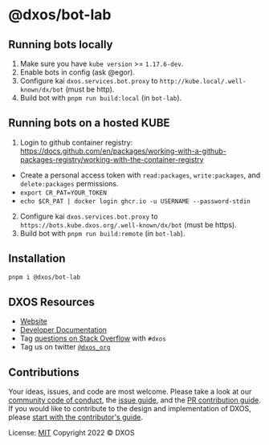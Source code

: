 # @dxos/bot-lab


## Running bots locally

1. Make sure you have `kube version` >= `1.17.6-dev`.
2. Enable bots in config (ask @egor).
3. Configure kai `dxos.services.bot.proxy` to `http://kube.local/.well-known/dx/bot` (must be http).
4. Build bot with `pnpm run build:local` (in `bot-lab`).

## Running bots on a hosted KUBE

1. Login to github container registry: https://docs.github.com/en/packages/working-with-a-github-packages-registry/working-with-the-container-registry
  - Create a personal access token with `read:packages`, `write:packages`, and `delete:packages` permissions.
  - `export CR_PAT=YOUR_TOKEN`
  - `echo $CR_PAT | docker login ghcr.io -u USERNAME --password-stdin`
2. Configure kai `dxos.services.bot.proxy` to `https://bots.kube.dxos.org/.well-known/dx/bot` (must be https).
3. Build bot with `pnpm run build:remote` (in `bot-lab`).

## Installation

```bash
pnpm i @dxos/bot-lab
```

## DXOS Resources

- [Website](https://dxos.org)
- [Developer Documentation](https://docs.dxos.org)
- Tag [questions on Stack Overflow](https://stackoverflow.com/questions/tagged/dxos) with `#dxos`
- Tag us on twitter [`@dxos_org`](https://twitter.com/dxos_org)

## Contributions

Your ideas, issues, and code are most welcome. Please take a look at our [community code of conduct](https://github.com/dxos/dxos/blob/main/CODE_OF_CONDUCT.md), the [issue guide](https://github.com/dxos/dxos/blob/main/CONTRIBUTING.md#submitting-issues), and the [PR contribution guide](https://github.com/dxos/dxos/blob/main/CONTRIBUTING.md#submitting-prs). If you would like to contribute to the design and implementation of DXOS, please [start with the contributor's guide](https://github.com/dxos/dxos/blob/main/CONTRIBUTING.md).

License: [MIT](./LICENSE) Copyright 2022 © DXOS
